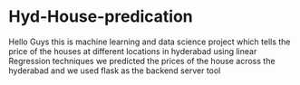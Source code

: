 # Hyd-House-predication
Hello Guys this is machine learning and data science project which tells the price of the houses at different locations in hyderabad using linear Regression techniques we predicted the prices of the house across the hyderabad and we used flask as the backend server tool
